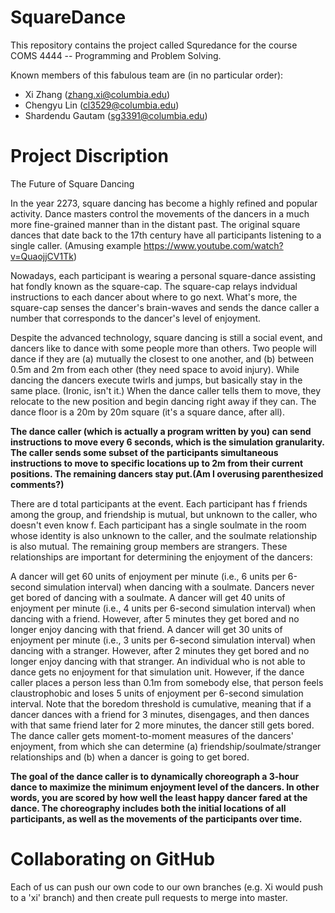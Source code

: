 # SquareDance
This repository contains the project called Squredance for the course COMS 4444 -- Programming and Problem Solving.

Known members of this fabulous team are (in no particular order):

- Xi Zhang ([zhang.xi@columbia.edu](mailto:zhang.xi@columbia.edu))
- Chengyu Lin ([cl3529@columbia.edu](mailto:cl3529@columbia.edu))
- Shardendu Gautam ([sg3391@columbia.edu](mailto:sg3391@columbia.edu))

# Project Discription
The Future of Square Dancing

In the year 2273, square dancing has become a highly refined and popular activity. Dance masters control the movements of the dancers in a much more fine-grained manner than in the distant past. The original square dances that date back to the 17th century have all participants listening to a single caller. (Amusing example https://www.youtube.com/watch?v=QuaojjCV1Tk)

Nowadays, each participant is wearing a personal square-dance assisting hat fondly known as the square-cap. The square-cap relays indvidual instructions to each dancer about where to go next. What's more, the square-cap senses the dancer's brain-waves and sends the dance caller a number that corresponds to the dancer's level of enjoyment.

Despite the advanced technology, square dancing is still a social event, and dancers like to dance with some people more than others. Two people will dance if they are (a) mutually the closest to one another, and (b) between 0.5m and 2m from each other (they need space to avoid injury). While dancing the dancers execute twirls and jumps, but basically stay in the same place. (Ironic, isn't it.) When the dance caller tells them to move, they relocate to the new position and begin dancing right away if they can. The dance floor is a 20m by 20m square (it's a square dance, after all).

**The dance caller (which is actually a program written by you) can send instructions to move every 6 seconds, which is the simulation granularity. The caller sends some subset of the participants simultaneous instructions to move to specific locations up to 2m from their current positions. The remaining dancers stay put.(Am I overusing parenthesized comments?)**

There are d total participants at the event. Each participant has f friends among the group, and friendship is mutual, but unknown to the caller, who doesn't even know f. Each participant has a single soulmate in the room whose identity is also unknown to the caller, and the soulmate relationship is also mutual. The remaining group members are strangers. These relationships are important for determining the enjoyment of the dancers:

A dancer will get 60 units of enjoyment per minute (i.e., 6 units per 6-second simulation interval) when dancing with a soulmate. Dancers never get bored of dancing with a soulmate.
A dancer will get 40 units of enjoyment per minute (i.e., 4 units per 6-second simulation interval) when dancing with a friend. However, after 5 minutes they get bored and no longer enjoy dancing with that friend.
A dancer will get 30 units of enjoyment per minute (i.e., 3 units per 6-second simulation interval) when dancing with a stranger. However, after 2 minutes they get bored and no longer enjoy dancing with that stranger.
An individual who is not able to dance gets no enjoyment for that simulation unit. However, if the dance caller places a person less than 0.1m from somebody else, that person feels claustrophobic and loses 5 units of enjoyment per 6-second simulation interval.
Note that the boredom threshold is cumulative, meaning that if a dancer dances with a friend for 3 minutes, disengages, and then dances with that same friend later for 2 more minutes, the dancer still gets bored.
The dance caller gets moment-to-moment measures of the dancers' enjoyment, from which she can determine (a) friendship/soulmate/stranger relationships and (b) when a dancer is going to get bored. 

**The goal of the dance caller is to dynamically choreograph a 3-hour dance to maximize the minimum enjoyment level of the dancers. In other words, you are scored by how well the least happy dancer fared at the dance. The choreography includes both the initial locations of all participants, as well as the movements of the participants over time.**


# Collaborating on GitHub

Each of us can push our own code to our own branches (e.g. Xi would push to a 'xi' branch) and then create pull requests to merge into master.
